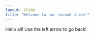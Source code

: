 ```yaml
---
layout: slide
title: "Welcome to our second slide!"
---
```

Hello all!
Use the left arrow to go back!
